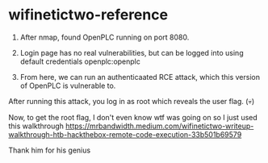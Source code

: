 # wifinetictwo-reference

1. After nmap, found OpenPLC running on port 8080.
2. Login page has no real vulnerabilities, but can be logged into using default credentials openplc:openplc

3. From here, we can run an authenticaated RCE attack, which this version of OpenPLC is vulnerable to.

After running this attack, you log in as root which reveals the user flag. (💀)

Now, to get the root flag, I don't even know wtf was going on so I just used this walkthrough 
https://mrbandwidth.medium.com/wifinetictwo-writeup-walkthrough-htb-hackthebox-remote-code-execution-33b501b69579

Thank him for his genius
